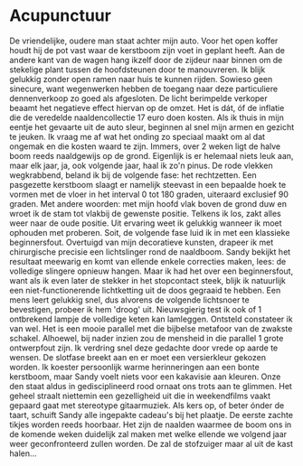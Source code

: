 # Acupunctuur

De vriendelijke, oudere man staat achter mijn auto. Voor het open koffer houdt hij de pot vast waar de kerstboom zijn voet in geplant heeft. Aan de andere kant van de wagen hang ikzelf door de zijdeur naar binnen om de stekelige plant tussen de hoofdsteunen door te manouvreren. Ik blijk gelukkig zonder open ramen naar huis te kunnen rijden. Sowieso geen sinecure, want wegenwerken hebben de toegang naar deze particuliere dennenverkoop zo goed als afgesloten. De licht berimpelde verkoper beaamt het negatieve effect hiervan op de omzet. Het is dát, óf de inflatie die de veredelde naaldencollectie 17 euro doen kosten.
Als ik thuis in mijn eentje het gevaarte uit de auto sleur, beginnen al snel mijn armen en gezicht te jeuken. Ik vraag me af wat het onding zo speciaal maakt om al dat ongemak en die kosten waard te zijn. Immers, over 2 weken ligt de halve boom reeds naaldgewijs op de grond. Eigenlijk is er helemaal niets leuk aan, maar elk jaar, ja, ook volgende jaar, haal ik zo'n pinus.
De rode vlekken wegkrabbend, beland ik bij de volgende fase: het rechtzetten. Een pasgezette kerstboom slaagt er namelijk steevast in een bepaalde hoek te vormen met de vloer in het interval 0 tot 180 graden, uiteraard exclusief 90 graden. Met andere woorden: met mijn hoofd vlak boven de grond duw en wroet ik de stam tot vlakbij de gewenste positie. Telkens ik los, zakt alles weer naar de oude positie. Uit ervaring weet ik gelukkig wanneer ik moet ophouden met proberen.
Soit, de volgende fase luid ik in met een klassieke beginnersfout. Overtuigd van mijn decoratieve kunsten, drapeer ik met chirurgische precisie een lichtslinger rond de naaldboom. Sandy bekijkt het resultaat meewarig en komt van ellende enkele correcties maken, lees: de volledige slingere opnieuw hangen. Maar ik had het over een beginnersfout, want als ik even later de stekker in het stopcontact steek, blijk ik natuurlijk een niet-functionerende lichtketting uit de doos gegraaid te hebben. Een mens leert gelukkig snel, dus alvorens de volgende lichtsnoer te bevestigen, probeer ik hem 'droog' uit. Nieuwsgierig test ik ook of 1 ontbrekend lampje de volledige keten kan lamleggen. Ontsteld constateer ik van wel. Het is een mooie parallel met die bijbelse metafoor van de zwakste schakel. Alhoewel, bij nader inzien zou de mensheid in die parallel 1 grote ontwerpfout zijn. Ik verdring snel deze gedachte door vrede op aarde te wensen.
De slotfase breekt aan en er moet een versierkleur gekozen worden. Ik koester persoonlijk warme herinneringen aan een bonte kerstboom, maar Sandy voelt niets voor een kakavisie aan kleuren. Onze den staat aldus in gedisciplineerd rood ornaat ons trots aan te glimmen. Het geheel straalt niettemin een gezelligheid uit die in weekendfilms vaakt gepaard gaat met stereotype gitaarmuziek.
Als kers op, of beter ónder de taart, schuift Sandy alle ingepakte cadeau's bij het plaatje. De eerste zachte tikjes worden reeds hoorbaar. Het zijn de naalden waarmee de boom ons in de komende weken duidelijk zal maken met welke ellende we volgend jaar weer geconfronteerd zullen worden. De zal de stofzuiger maar al uit de kast halen...